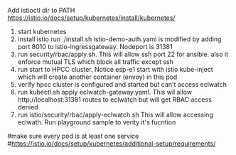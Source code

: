Add istioctl dir to PATH
https://istio.io/docs/setup/kubernetes/install/kubernetes/
1) start kubernetes
2) install istio run ./install.sh
   istio-demo-auth.yaml is modified by adding port 8010 to istio-ingressgateway. Nodeport is 31381
3) run security/rbac/apply.sh. This will allow ssh port 22 for ansible. also it enforce mutual TLS which block all traffic except ssh
4) run start to HPCC cluster. Notice esp-e1 start with istio kube-inject which will create another container  (envoy) in this pod
5) verify hpcc cluster is configured and started but can't access eclwatch
6) run kubectl.sh apply eclwatch-gateway.yaml. This wil allow http://localhost:31381 routes to eclwatch but will get RBAC access denied
7) run istio/security/rbac/apply-eclwatch.sh This will allow accessing eclwath. Run playground sample to verity  it's fucntion


#make sure every pod is at least one service
#https://istio.io/docs/setup/kubernetes/additional-setup/requirements/
